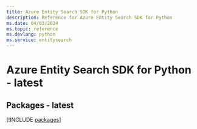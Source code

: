 ```yaml
---
title: Azure Entity Search SDK for Python
description: Reference for Azure Entity Search SDK for Python
ms.date: 04/03/2024
ms.topic: reference
ms.devlang: python
ms.service: entitysearch
---
```

# Azure Entity Search SDK for Python - latest
## Packages - latest
[!INCLUDE [packages](entity-search-index.md)]